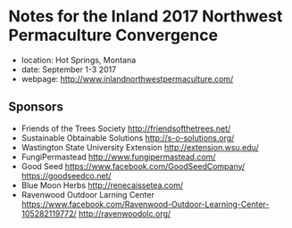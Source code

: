 Notes for the Inland 2017 Northwest Permaculture Convergence
=============================================================

* location: Hot Springs, Montana
* date: September 1-3 2017
* webpage: http://www.inlandnorthwestpermaculture.com/


## Sponsors

* Friends of the Trees Society
  http://friendsofthetrees.net/
* Sustainable Obtainable Solutions
  http://s-o-solutions.org/
* Wastington State University Extension
  http://extension.wsu.edu/
* FungiPermastead
  http://www.fungipermastead.com/
* Good Seed
  https://www.facebook.com/GoodSeedCompany/
  https://goodseedco.net/
* Blue Moon Herbs
  http://renecaissetea.com/
* Ravenwood Outdoor Larning Center
  https://www.facebook.com/Ravenwood-Outdoor-Learning-Center-105282119772/
  http://ravenwoodolc.org/

